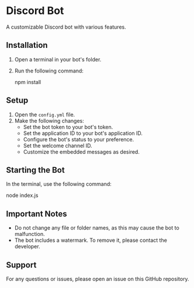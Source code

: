 # Discord Bot

A customizable Discord bot with various features.

## Installation

1. Open a terminal in your bot's folder.
2. Run the following command:
   
   npm install
   

## Setup

1. Open the `config.yml` file.
2. Make the following changes:
   - Set the bot token to your bot's token.
   - Set the application ID to your bot's application ID.
   - Configure the bot's status to your preference.
   - Set the welcome channel ID.
   - Customize the embedded messages as desired.

## Starting the Bot

In the terminal, use the following command:

node index.js


## Important Notes

- Do not change any file or folder names, as this may cause the bot to malfunction.
- The bot includes a watermark. To remove it, please contact the developer.

## Support

For any questions or issues, please open an issue on this GitHub repository.

